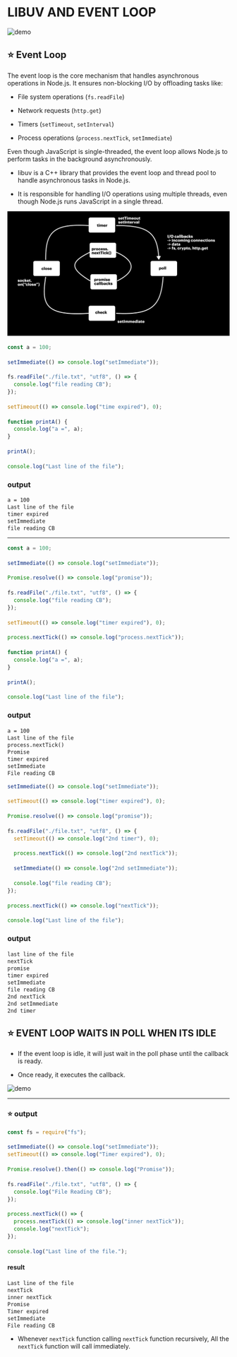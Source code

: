 # LIBUV AND EVENT LOOP

![demo](https://miro.medium.com/v2/resize:fit:1400/1*v6jmTRDU2qG4j5UtniYf-Q.png)

## ⭐ Event Loop

The event loop is the core mechanism that handles asynchronous operations in Node.js. It ensures non-blocking I/O by offloading tasks like:

- File system operations (`fs.readFile`)

- Network requests (`http.get`)
- Timers (`setTimeout`, `setInterval`)
- Process operations (`process.nextTick`, `setImmediate`)

Even though JavaScript is single-threaded, the event loop allows Node.js to perform tasks in the background asynchronously.

- libuv is a C++ library that provides the event loop and thread pool to handle asynchronous tasks in Node.js.

- It is responsible for handling I/O operations using multiple threads, even though Node.js runs JavaScript in a single thread.

![demo](../assests/demo12.png)

```js
const a = 100;

setImmediate(() => console.log("setImmediate"));

fs.readFile("./file.txt", "utf8", () => {
  console.log("file reading CB");
});

setTimeout(() => console.log("time expired"), 0);

function printA() {
  console.log("a =", a);
}

printA();

console.log("Last line of the file");
```

### output

```
a = 100
Last line of the file
timer expired
setImmediate
file reading CB
```

---

```js
const a = 100;

setImmediate(() => console.log("setImmediate"));

Promise.resolve(() => console.log("promise"));

fs.readFile("./file.txt", "utf8", () => {
  console.log("file reading CB");
});

setTimeout(() => console.log("timer expired"), 0);

process.nextTick(() => console.log("process.nextTick"));

function printA() {
  console.log("a =", a);
}

printA();

console.log("Last line of the file");
```

### output

```
a = 100
Last line of the file
process.nextTick()
Promise
timer expired
setImmediate
File reading CB
```

```js
setImmediate(() => console.log("setImmediate"));

setTimeout(() => console.log("timer expired"), 0);

Promise.resolve(() => console.log("promise"));

fs.readFile("./file.txt", "utf8", () => {
  setTimeout(() => console.log("2nd timer"), 0);

  process.nextTick(() => console.log("2nd nextTick"));

  setImmediate(() => console.log("2nd setImmediate"));

  console.log("file reading CB");
});

process.nextTick(() => console.log("nextTick"));

console.log("Last line of the file");
```

### output

```
last line of the file
nextTick
promise
timer expired
setImmediate
file reading CB
2nd nextTick
2nd setImmediate
2nd timer
```

## ⭐ EVENT LOOP WAITS IN POLL WHEN ITS IDLE

- If the event loop is idle, it will just wait in the poll phase until the callback is ready.

- Once ready, it executes the callback.

![demo](https://miro.medium.com/1*VUJqd6fMDEuLjIiXO3Uz0A.png)

---

### ⭐ output

```js
const fs = require("fs");

setImmediate(() => console.log("setImmediate"));
setTimeout(() => console.log("Timer expired"), 0);

Promise.resolve().then(() => console.log("Promise"));

fs.readFile("./file.txt", "utf8", () => {
  console.log("File Reading CB");
});

process.nextTick(() => {
  process.nextTick(() => console.log("inner nextTick"));
  console.log("nextTick");
});

console.log("Last line of the file.");
```

#### result

```
Last line of the file
nextTick
inner nextTick
Promise
Timer expired
setImmediate
File reading CB
```

* Whenever `nextTick` function calling `nextTick` function recursively, All the `nextTick` function will call immediately.